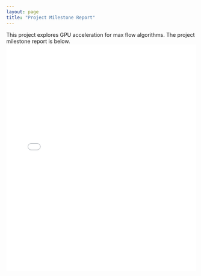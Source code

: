 ```yaml
---
layout: page
title: "Project Milestone Report"
---
```


This project explores GPU acceleration for max flow algorithms. The project milestone report is below.
<embed src="{{ site.baseurl }}/assets/15618 Milestone Report.pdf" type="application/pdf" width="100%" height="600px" />
